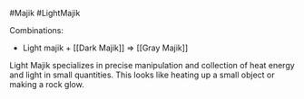 #Majik #LightMajik

Combinations:
- Light majik + [[Dark Majik]] => [[Gray Majik]]

Light Majik specializes in precise manipulation and collection of heat energy and light in small quantities. This looks like heating up a small object or making a rock glow.